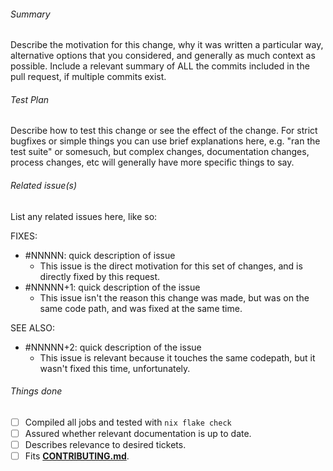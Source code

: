 ###### Summary

Describe the motivation for this change, why it was written a particular way,
alternative options that you considered, and generally as much context as
possible. Include a relevant summary of ALL the commits included in the pull
request, if multiple commits exist.

###### Test Plan

Describe how to test this change or see the effect of the change. For strict
bugfixes or simple things you can use brief explanations here, e.g. "ran the
test suite" or somesuch, but complex changes, documentation changes, process
changes, etc will generally have more specific things to say.

###### Related issue(s)

List any related issues here, like so:

FIXES:

- #NNNNN: quick description of issue
  - This issue is the direct motivation for this set of changes, and is
      directly fixed by this request.
- #NNNNN+1: quick description of the issue
  - This issue isn't the reason this change was made, but was on the same code
      path, and was fixed at the same time.

SEE ALSO:

- #NNNNN+2: quick description of the issue
  - This issue is relevant because it touches the same codepath, but it wasn't
      fixed this time, unfortunately.

<!-- Boilerplate:start -->

###### Things done

<!-- Please check any boxes that apply. -->

- [ ] Compiled all jobs and tested with `nix flake check`
- [ ] Assured whether relevant documentation is up to date.
- [ ] Describes relevance to desired tickets.
- [ ] Fits **[CONTRIBUTING.md]**.

<!-- Only links/markdown follow from here -->

[SECURITY.md]:     https://github.com/thoughtpolice/bors-tests/blob/master/.github/SECURITY.md
[SUPPORT.md]:      https://github.com/thoughtpolice/bors-tests/blob/master/.github/SUPPORT.md
[CONTRIBUTING.md]: https://github.com/thoughtpolice/bors-tests/blob/master/.github/CONTRIBUTING.md
